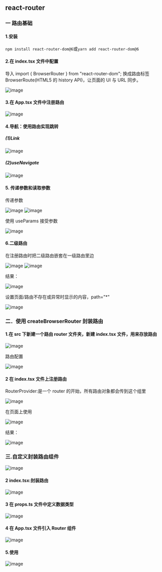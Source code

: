 ## react-router

### 一 路由基础

#### 1.安装

`npm install react-router-dom@6`或`yarn add react-router-dom@6 `

#### 2.在 index.tsx 文件中配置

导入 import { BrowserRouter } from "react-router-dom";
换成路由标签<BrowserRouter>
BrowserRoute(HTML5 的 history API)，让页面的 UI 与 URL 同步。

![image](https://github.com/chenmeiling12/StudyNotes/assets/108569295/1bf1f304-aeca-4ec1-a679-8a71b1975286)

#### 3.在 App.tsx 文件中注册路由

![image](https://github.com/chenmeiling12/StudyNotes/assets/108569295/f369c013-013c-45d1-90ee-3201af21e56c)

#### 4.导航：使用路由实现跳转

##### (1)Link

![image](https://github.com/chenmeiling12/StudyNotes/assets/108569295/4f6c0dce-2d00-4d89-a1b9-1a66a22baa3b)

##### (2)useNavigate

![image](https://github.com/chenmeiling12/StudyNotes/assets/108569295/5df19982-5c54-4ef5-8e1e-a20bc05ce4e5)

#### 5. 传递参数和读取参数

传递参数

![image](https://github.com/chenmeiling12/StudyNotes/assets/108569295/790121ee-1543-4b44-a5ee-480157d48ccb)
![image](https://github.com/chenmeiling12/StudyNotes/assets/108569295/2c1a75b1-3192-4508-8063-c0b375d0b602)

使用 useParams 接受参数

![image](https://github.com/chenmeiling12/StudyNotes/assets/108569295/1674d5cc-b10f-4ecb-aefb-9b262675993c)

#### 6.二级路由

在注册路由时把二级路由嵌套在一级路由里边

![image](https://github.com/chenmeiling12/StudyNotes/assets/108569295/cefb6c1a-8b79-4bcf-9c98-e02f2d26d801)
![image](https://github.com/chenmeiling12/StudyNotes/assets/108569295/819b32ee-fd8e-4840-8d11-680bb8599707)

结果：

![image](https://github.com/chenmeiling12/StudyNotes/assets/108569295/d08f0269-97c3-41ac-8acd-3cad25076106)

设置页面/路由不存在或异常时显示的内容，path="\*"

![image](https://github.com/chenmeiling12/StudyNotes/assets/108569295/e7a22f62-025c-4067-b364-7de89b0cbd0a)

### 二．使用 createBrowserRouter 封装路由

#### 1.在 src 下新建一个路由 router 文件夹，新建 index.tsx 文件，用来存放路由

![image](https://github.com/chenmeiling12/StudyNotes/assets/108569295/caed065f-8a31-42dd-ba19-c0195b95278c)

路由配置

![image](https://github.com/chenmeiling12/StudyNotes/assets/108569295/3c198cde-5fc9-497b-86f3-6e687bf78a61)

#### 2 在 index.tsx 文件上注册路由

RouterProvider:是一个 router 的开始，所有路由对象都会传到这个组里

![image](https://github.com/chenmeiling12/StudyNotes/assets/108569295/3cee20ff-1008-4d2f-b31c-08fe99040019)

在页面上使用

![image](https://github.com/chenmeiling12/StudyNotes/assets/108569295/12e63342-08ee-4adb-a42f-06ea27ce14f0)

结果：

![image](https://github.com/chenmeiling12/StudyNotes/assets/108569295/ca23b3c0-13f6-4d25-b87f-152fb9cac607)

### 三.自定义封装路由组件

![image](https://github.com/chenmeiling12/StudyNotes/assets/108569295/46d79689-d40f-4cb3-8650-e52d9f8122ce)

#### 2 index.tsx:封装路由

![image](https://github.com/chenmeiling12/StudyNotes/assets/108569295/3530c92b-2acc-49b9-b7d2-4ce440bcac3c)

#### 3 在 props.ts 文件中定义数据类型

![image](https://github.com/chenmeiling12/StudyNotes/assets/108569295/1afdccd4-1ad2-43b5-a7d2-dc19c24575d7)

#### 4 在 App.tsx 文件引入 Router 组件

![image](https://github.com/chenmeiling12/StudyNotes/assets/108569295/71d08ca0-c627-4421-97c2-9a909407d780)

#### 5.使用

![image](https://github.com/chenmeiling12/StudyNotes/assets/108569295/684756b9-ee45-441c-8893-a80ce719780b)

